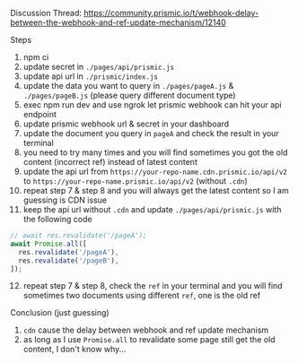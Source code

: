Discussion Thread: https://community.prismic.io/t/webhook-delay-between-the-webhook-and-ref-update-mechanism/12140

Steps

1. npm ci
2. update secret in `./pages/api/prismic.js`
3. update api url in `./prismic/index.js`
4. update the data you want to query in `./pages/pageA.js` & `./pages/pageB.js` (please query different document type)
5. exec npm run dev and use ngrok let prismic webhook can hit your api endpoint
6. update prismic webhook url & secret in your dashboard
7. update the document you query in `pageA` and check the result in your terminal
8. you need to try many times and you will find sometimes you got the old content (incorrect ref) instead of latest content
9. update the api url from `https://your-repo-name.cdn.prismic.io/api/v2` to `https://your-repo-name.prismic.io/api/v2` (without `.cdn`)
10. repeat step 7 & step 8 and you will always get the latest content so I am guessing is CDN issue
11. keep the api url without `.cdn` and update `./pages/api/prismic.js` with the following code
```js
// await res.revalidate('/pageA');
await Promise.all([
  res.revalidate('/pageA'),
  res.revalidate('/pageB'),
]);
```
12. repeat step 7 & step 8, check the `ref` in your terminal and you will find sometimes two documents using different `ref`, one is the old ref

Conclusion (just guessing)

1. `cdn` cause the delay between webhook and ref update mechanism
2. as long as I use `Promise.all` to revalidate some page still get the old content, I don't know why...